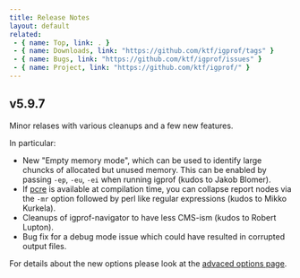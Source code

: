 ```yaml
---
title: Release Notes
layout: default
related:
 - { name: Top, link: . }
 - { name: Downloads, link: "https://github.com/ktf/igprof/tags" }
 - { name: Bugs, link: "https://github.com/ktf/igprof/issues" }
 - { name: Project, link: "https://github.com/ktf/igprof/" }
---
```

## v5.9.7

Minor relases with various cleanups and a few new features.

In particular:

- New "Empty memory mode", which can be used to identify large chuncks of
  allocated but unused memory. This can be enabled by passing `-ep`, `-eu`,
  `-ei` when running igprof (kudos to Jakob Blomer).
- If [pcre](http://www.pcre.org) is available at compilation time, you can
  collapse report nodes via the `-mr` option followed by perl like regular
  expressions (kudos to Mikko Kurkela).
- Cleanups of igprof-navigator to have less CMS-ism (kudos to Robert Lupton).
- Bug fix for a debug mode issue which could have resulted in corrupted output
  files.

For details about the new options please look at the [advaced options
page](advancedoptions.html).
